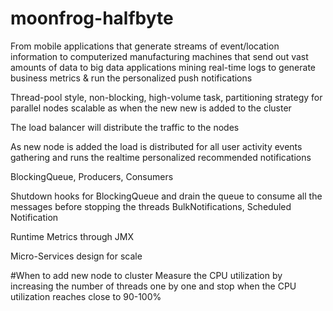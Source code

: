 # moonfrog-halfbyte

From mobile applications that generate streams of event/location information to computerized manufacturing machines that send out vast 
amounts of data to big data applications mining real-time logs to generate business metrics & run the personalized push notifications

Thread-pool style, non-blocking, high-volume task, partitioning strategy for parallel nodes
scalable as when the new new is added to the cluster

The load balancer will distribute the traffic to the nodes

As new node is added the load is distributed for all user activity events gathering and runs the realtime 
personalized recommended notifications 

BlockingQueue, Producers, Consumers

Shutdown hooks for BlockingQueue and drain the queue to consume all the messages before stopping the threads
BulkNotifications, Scheduled Notification

Runtime Metrics through JMX

Micro-Services design for scale

#When to add new node to cluster
Measure the CPU utilization by increasing the number of threads one by one and stop when the CPU utilization reaches close to 90-100%


